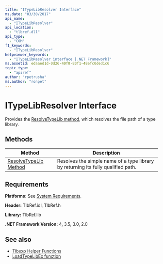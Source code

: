 ```yaml
---
title: "ITypeLibResolver Interface"
ms.date: "03/30/2017"
api_name: 
  - "ITypeLibResolver"
api_location: 
  - "tlbref.dll"
api_type: 
  - "COM"
f1_keywords: 
  - "ITypeLibResolver"
helpviewer_keywords: 
  - "ITypeLibResolver interface [.NET Framework]"
ms.assetid: edaaed1d-0d26-40f0-83f1-48efc0ded1c6
topic_type: 
  - "apiref"
author: "rpetrusha"
ms.author: "ronpet"
---
```

# ITypeLibResolver Interface
Provides the [ResolveTypeLib method](../../../../docs/framework/unmanaged-api/tlbexp/resolvetypelib-method.md), which resolves the file path of a type library.  
  
## Methods  
  
|Method|Description|  
|------------|-----------------|  
|[ResolveTypeLib Method](../../../../docs/framework/unmanaged-api/tlbexp/resolvetypelib-method.md)|Resolves the simple name of a type library by returning its fully qualified path.|  
  
## Requirements  
 **Platforms:** See [System Requirements](../../../../docs/framework/get-started/system-requirements.md).  
  
 **Header:** TlbRef.idl, TlbRef.h  
  
 **Library:** TlbRef.lib  
  
 **.NET Framework Version:** 4, 3.5, 3.0, 2.0  
  
## See also

- [Tlbexp Helper Functions](../../../../docs/framework/unmanaged-api/tlbexp/index.md)
- [LoadTypeLibEx function](https://docs.microsoft.com/previous-versions/windows/desktop/api/oleauto/nf-oleauto-loadtypelibex)
